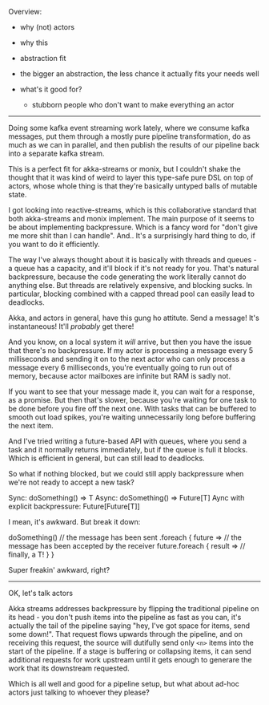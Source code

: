 Overview:

 - why (not) actors

 - why this

 - abstraction fit
  - the bigger an abstraction, the less chance it actually fits your needs well

 - what's it good for?
   - stubborn people who don't want to make everything an actor


-------------

Doing some kafka event streaming work lately, where we consume kafka messages, put them through a mostly pure pipeline transformation, do as much as we can in parallel, and then publish the results of our pipeline back into a separate kafka stream.

This is a perfect fit for akka-streams or monix, but I couldn't shake the thought that it was kind of weird to layer this type-safe pure DSL on top of actors, whose whole thing is that they're basically untyped balls of mutable state.


I got looking into reactive-streams, which is this collaborative standard that both akka-streams and monix implement. The main purpose of it seems to be about implementing backpressure. Which is a fancy word for "don't give me more shit than I can handle". And.. It's a surprisingly hard thing to do, if you want to do it efficiently.

The way I've always thought about it is basically with threads and queues - a queue has a capacity, and it'll block if it's not ready for you. That's natural backpressure, because the code generating the work literally cannot do anything else. But threads are relatively expensive, and blocking sucks. In particular, blocking combined with a capped thread pool can easily lead to deadlocks.


Akka, and actors in general, have this gung ho attitute. Send a message! It's instantaneous! It'll _probably_ get there!

And you know, on a local system it _will_ arrive, but then you have the issue that there's no backpressure. If my actor is processing a message every 5 milliseconds and sending it on to the next actor who can only process a message every 6 milliseconds, you're eventually going to run out of memory, because actor mailboxes are infinite but RAM is sadly not.

If you want to see that your message made it, you can wait for a response, as a promise. But then that's slower, because you're waiting for one task to be done before you fire off the next one. With tasks that can be buffered to smooth out load spikes, you're waiting unnecessarily long before buffering the next item.

And I've tried writing a future-based API with queues, where you send a task and it normally returns immediately, but if the queue is full it blocks. Which is efficient in general, but can still lead to deadlocks.


So what if nothing blocked, but we could still apply backpressure when we're not ready to accept a new task?

Sync: doSomething() => T
Async: doSomething() => Future[T]
Aync with explicit backpressure: Future[Future[T]]

I mean, it's awkward. But break it down:

doSomething()
	// the message has been sent
	.foreach { future =>
		// the message has been accepted by the receiver
		future.foreach { result =>
			// finally, a T!
		}
	}

Super freakin' awkward, right?


---

OK, let's talk actors



Akka streams addresses backpressure by flipping the traditional pipeline on its head - you don't push items into the pipeline as fast as you can, it's actually the tail of the pipeline saying "hey, I've got space for <n> items, send some down!". That request flows upwards through the pipeline, and on receiving this request, the source will dutifully send only `<n>` items into the start of the pipeline. If a stage is buffering or collapsing items, it can send additional requests for work upstream until it gets enough to generare the work that its downstream requested.

Which is all well and good for a pipeline setup, but what about ad-hoc actors just talking to whoever they please?
